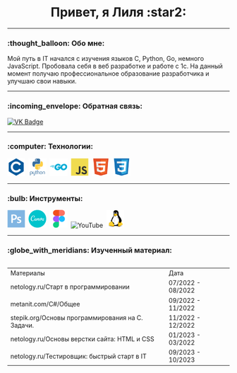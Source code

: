 <h1 align="center" color=#355E3B>Привет, я Лиля :star2:
</h1>

___
<h3 align="left"> :thought_balloon: Обо мне:</h3>

Мой путь в IT начался с изучения языков C, Python, Go, немного JavaScript. Пробовала себя в веб разработке и работе с 1с. На данный момент получаю профессиональное образование разработчика и улучшаю свои навыки.
___
<h3 align="left"> :incoming_envelope: Обратная связь:</h3>
  <div id="badges">
    <a href="https://vk.com/kld1921" target="_blank">
      <img src="https://cdn-icons-png.flaticon.com/512/145/145813.png" width="40" height="40" alt="VK Badge"/>
    </a>
  </div>

___
<h3 align="left"> :computer: Технологии:</h3>
<div>
  <img src="https://raw.githubusercontent.com/devicons/devicon/55609aa5bd817ff167afce0d965585c92040787a/icons/c/c-plain.svg" title="C" alt="C" width="40" height="40"/>&nbsp;
   <img src="https://raw.githubusercontent.com/devicons/devicon/55609aa5bd817ff167afce0d965585c92040787a/icons/python/python-original-wordmark.svg" title="pyton" alt="pyton" width="40" height="40"/>&nbsp
  <img src="https://raw.githubusercontent.com/devicons/devicon/55609aa5bd817ff167afce0d965585c92040787a/icons/go/go-original-wordmark.svg" title="go" alt="go" width="40" height="40"/>&nbsp
  <img src="https://raw.githubusercontent.com/devicons/devicon/55609aa5bd817ff167afce0d965585c92040787a/icons/javascript/javascript-original.svg" title="javascript" alt="javascript" width="40" height="40"/>&nbsp
  <img src="https://raw.githubusercontent.com/devicons/devicon/55609aa5bd817ff167afce0d965585c92040787a/icons/html5/html5-original.svg" title="html5" alt="html5" width="40" height="40"/>&nbsp
  <img src="https://raw.githubusercontent.com/devicons/devicon/55609aa5bd817ff167afce0d965585c92040787a/icons/css3/css3-original.svg" title="css" alt="css" width="40" height="40"/>&nbsp
</div>

___
<h3 align="left"> :bulb: Инструменты:</h3>
<div>
  <img src="https://raw.githubusercontent.com/devicons/devicon/55609aa5bd817ff167afce0d965585c92040787a/icons/photoshop/photoshop-plain.svg" title="photoshop" alt="photoshop" width="40" height="40"/>&nbsp;
  <img src="https://raw.githubusercontent.com/devicons/devicon/55609aa5bd817ff167afce0d965585c92040787a/icons/canva/canva-original.svg" title="canva" alt="canva" width="40" height="40"/>&nbsp;
  <img src="https://raw.githubusercontent.com/devicons/devicon/55609aa5bd817ff167afce0d965585c92040787a/icons/figma/figma-original.svg" title="figma" alt="figma" width="40" height="40"/>&nbsp;
  <img src="https://upload.wikimedia.org/wikipedia/commons/9/9e/YouTube_Logo_%282013-2017%29.svg" title="YouTube" alt="YouTube" width="40" height="40"/>&nbsp;
  <img src="https://raw.githubusercontent.com/devicons/devicon/55609aa5bd817ff167afce0d965585c92040787a/icons/linux/linux-original.svg" title="linux" alt="linux" width="40" height="40"/>&nbsp; 
</div>

___
<h3 align="left"> :globe_with_meridians: Изученный материал:</h3>
<table align="left">
  <tr><td>Материалы</td><td>Дата</td></tr>
  <tr><td>netology.ru/Старт в программировании</td><td>07/2022 - 08/2022</td></tr>
  <tr><td>metanit.com/C#/Общее</td><td>09/2022 - 11/2022</td></tr>
  <tr><td>stepik.org/Основы программирования на C. Задачи.</td><td>11/2022 - 12/2022</td></tr>
  <tr><td>netology.ru/Основы верстки сайта: HTML и CSS</td><td>01/2023 - 03/2022</td></tr>
  <tr><td>netology.ru/Тестировщик: быстрый старт в IT</td><td>09/2023 - 10/2023</td></tr>
</table>

<!-- <h3 align="left">Codewars:</h3>
![codewars](https://www.codewars.com/users/LilyIopa/badges/large)
___
<h3 align="left">GitHub статистика:</h3>
<table>
  <tr>
    <td>
      <img align="left" src="" alt="webDev's Github stats" />
    </td>
    <td>
      <img height="195px" align="right" alt="webDev's Github Languages" src="" />
    </td>
  </tr>
</table>
